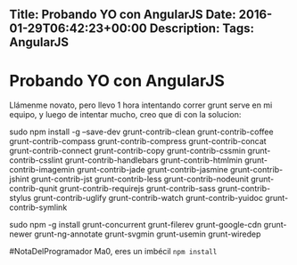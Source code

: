 Title: Probando YO con AngularJS
Date: 2016-01-29T06:42:23+00:00
Description: 
Tags: AngularJS
---
# Probando YO con AngularJS


Llámenme novato, pero llevo 1 hora intentando correr grunt serve en mi equipo, y luego de intentar mucho, creo que di con la solucion:

sudo npm install -g –save-dev grunt-contrib-clean grunt-contrib-coffee grunt-contrib-compass grunt-contrib-compress grunt-contrib-concat grunt-contrib-connect grunt-contrib-copy grunt-contrib-cssmin grunt-contrib-csslint grunt-contrib-handlebars grunt-contrib-htmlmin grunt-contrib-imagemin grunt-contrib-jade grunt-contrib-jasmine grunt-contrib-jshint grunt-contrib-jst grunt-contrib-less grunt-contrib-nodeunit grunt-contrib-qunit grunt-contrib-requirejs grunt-contrib-sass grunt-contrib-stylus grunt-contrib-uglify grunt-contrib-watch grunt-contrib-yuidoc grunt-contrib-symlink

sudo npm -g install grunt-concurrent grunt-filerev grunt-google-cdn grunt-newer grunt-ng-annotate grunt-svgmin grunt-usemin grunt-wiredep

#NotaDelProgramador
Ma0, eres un imbécil
`npm install`



